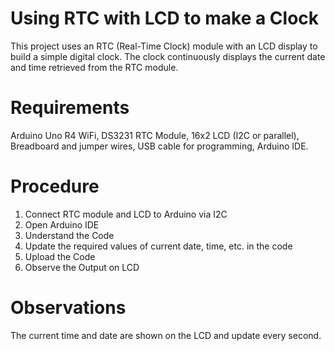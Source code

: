 # Using RTC with LCD to make a Clock

This project uses an RTC (Real-Time Clock) module with an LCD display to build a simple digital clock. The clock continuously displays the current date and time retrieved from the RTC module.

# Requirements
Arduino Uno R4 WiFi,
DS3231 RTC Module,
16x2 LCD (I2C or parallel),
Breadboard and jumper wires,
USB cable for programming,
Arduino IDE.

# Procedure
1. Connect RTC module and LCD to Arduino via I2C
2. Open Arduino IDE
3. Understand the Code
4. Update the required values of current date, time, etc. in the code
5. Upload the Code
6. Observe the Output on LCD

# Observations
The current time and date are shown on the LCD and update every second.
